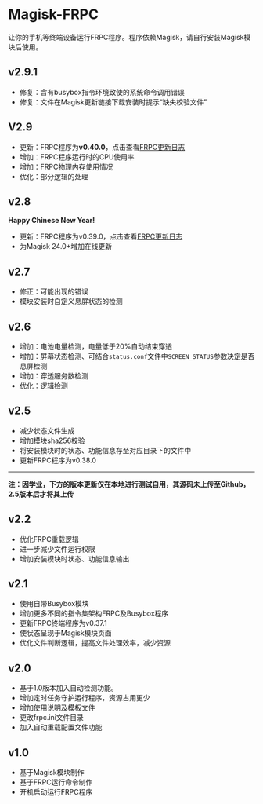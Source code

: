 # Magisk-FRPC

让你的手机等终端设备运行FRPC程序。程序依赖Magisk，请自行安装Magisk模块后使用。

## v2.9.1

- 修复：含有busybox指令环境致使的系统命令调用错误
- 修复：文件在Magisk更新链接下载安装时提示“缺失校验文件”

## V2.9

- 更新：FRPC程序为**v0.40.0**，点击查看[FRPC更新日志](https://github.com/fatedier/frp/releases/tag/v0.40.0)
- 增加：FRPC程序运行时的CPU使用率
- 增加：FRPC物理内存使用情况
- 优化：部分逻辑的处理

## v2.8

**Happy Chinese New Year!**

- 更新：FRPC程序为v0.39.0，点击查看[FRPC更新日志](https://github.com/fatedier/frp/releases/tag/v0.39.0)
- 为Magisk 24.0+增加在线更新

## v2.7

- 修正：可能出现的错误
- 模块安装时自定义息屏状态的检测

## v2.6

- 增加：电池电量检测，电量低于20%自动结束穿透
- 增加：屏幕状态检测、可结合`status.conf`文件中`SCREEN_STATUS`参数决定是否息屏检测
- 增加：穿透服务数检测
- 优化：逻辑检测

## v2.5

- 减少状态文件生成
- 增加模块sha256校验
- 将安装模块时的状态、功能信息存至对应目录下的文件中
- 更新FRPC程序为v0.38.0

---

**注：因学业，下方的版本更新仅在本地进行测试自用，其源码未上传至Github，2.5版本后才将其上传**

## v2.2

- 优化FRPC重载逻辑
- 进一步减少文件运行权限
- 增加安装模块时状态、功能信息输出

## v2.1

- 使用自带Busybox模块
- 增加更多不同的指令集架构FRPC及Busybox程序
- 更新FRPC终端程序为v0.37.1
- 使状态呈现于Magisk模块页面
- 优化文件判断逻辑，提高文件处理效率，减少资源

## v2.0

- 基于1.0版本加入自动检测功能。
- 增加定时任务守护运行程序，资源占用更少
- 增加使用说明及模板文件
- 更改frpc.ini文件目录
- 加入自动重载配置文件功能

## v1.0

- 基于Magisk模块制作
- 基于FRPC运行命令制作
- 开机启动运行FRPC程序